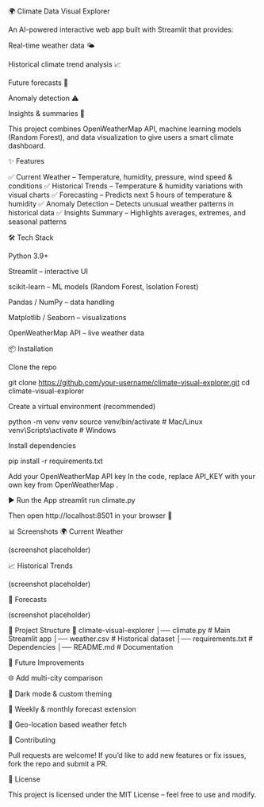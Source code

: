 🌍 Climate Data Visual Explorer

An AI-powered interactive web app built with Streamlit that provides:

Real-time weather data 🌤️

Historical climate trend analysis 📈

Future forecasts 🔮

Anomaly detection ⚠️

Insights & summaries 📝

This project combines OpenWeatherMap API, machine learning models (Random Forest), and data visualization to give users a smart climate dashboard.

✨ Features

✅ Current Weather – Temperature, humidity, pressure, wind speed & conditions
✅ Historical Trends – Temperature & humidity variations with visual charts
✅ Forecasting – Predicts next 5 hours of temperature & humidity
✅ Anomaly Detection – Detects unusual weather patterns in historical data
✅ Insights Summary – Highlights averages, extremes, and seasonal patterns

🛠️ Tech Stack

Python 3.9+

Streamlit – interactive UI

scikit-learn – ML models (Random Forest, Isolation Forest)

Pandas / NumPy – data handling

Matplotlib / Seaborn – visualizations

OpenWeatherMap API – live weather data

📦 Installation

Clone the repo

git clone https://github.com/your-username/climate-visual-explorer.git
cd climate-visual-explorer


Create a virtual environment (recommended)

python -m venv venv
source venv/bin/activate   # Mac/Linux
venv\\Scripts\\activate    # Windows


Install dependencies

pip install -r requirements.txt


Add your OpenWeatherMap API key
In the code, replace API_KEY with your own key from OpenWeatherMap
.

▶️ Run the App
streamlit run climate.py


Then open http://localhost:8501
 in your browser 🎉

📊 Screenshots
🌍 Current Weather

(screenshot placeholder)

📈 Historical Trends

(screenshot placeholder)

🔮 Forecasts

(screenshot placeholder)

📌 Project Structure
📂 climate-visual-explorer
│── climate.py          # Main Streamlit app
│── weather.csv         # Historical dataset
│── requirements.txt    # Dependencies
│── README.md           # Documentation

🚀 Future Improvements

🌐 Add multi-city comparison

🎨 Dark mode & custom theming

📅 Weekly & monthly forecast extension

📍 Geo-location based weather fetch

🤝 Contributing

Pull requests are welcome! If you’d like to add new features or fix issues, fork the repo and submit a PR.

📜 License

This project is licensed under the MIT License – feel free to use and modify.
